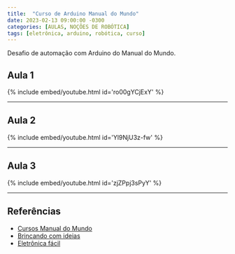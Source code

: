 ```yaml
---
title:  "Curso de Arduino Manual do Mundo"
date: 2023-02-13 09:00:00 -0300
categories: [AULAS, NOÇÕES DE ROBÓTICA]
tags: [eletrônica, arduino, robótica, curso]
---
```

Desafio de automação com Arduino do Manual do Mundo.

## Aula 1

{% include embed/youtube.html id='ro00gYCjExY' %}

---

## Aula 2

{% include embed/youtube.html id='Yl9NjU3z-fw' %}

---

## Aula 3

{% include embed/youtube.html id='zjZPpj3sPyY' %}

---

## Referências

- [Cursos Manual do Mundo](https://cursosmanualdomundo.com.br/blog-01)
- [Brincando com ideias](https://www.youtube.com/@BrincandocomIdeias/featured)
- [Eletrônica fácil](https://www.youtube.com/playlist?list=PL1IAWKHSkvMGoqTsYkWS_hQgfOiOD_L1F)
